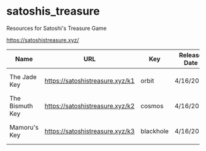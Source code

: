# satoshis_treasure
Resources for Satoshi's Treasure Game

https://satoshistreasure.xyz/

|Name|URL|Key|Release Date|Decryption Method|
|---|---|---|---|---|
|The Jade Key|https://satoshistreasure.xyz/k1 | orbit | 4/16/2019 |Offline QR, Dictionary Search|
|The Bismuth Key|https://satoshistreasure.xyz/k2 | cosmos |4/16/2019|Offline QR, Dictionary Search|
|Mamoru's Key|https://satoshistreasure.xyz/k3 | blackhole |4/16/2019|Offline QR, Dictionary Search|
